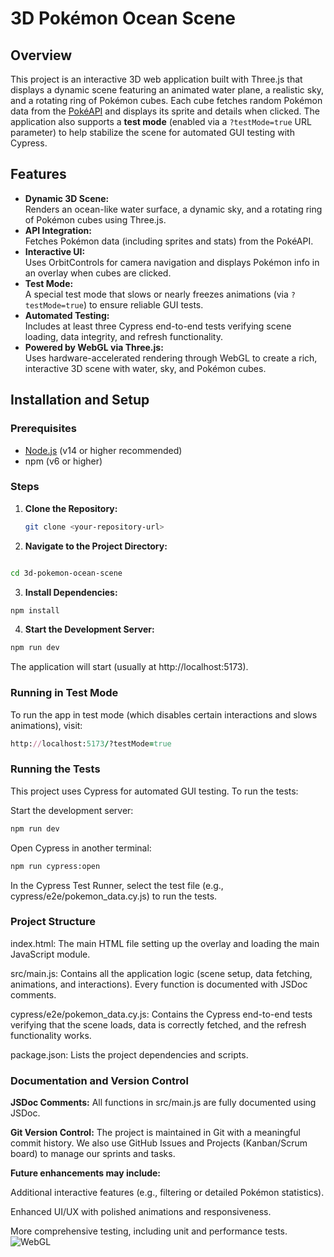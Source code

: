 # 3D Pokémon Ocean Scene

## Overview
This project is an interactive 3D web application built with Three.js that displays a dynamic scene featuring an animated water plane, a realistic sky, and a rotating ring of Pokémon cubes. Each cube fetches random Pokémon data from the [PokéAPI](https://pokeapi.co/) and displays its sprite and details when clicked. The application also supports a **test mode** (enabled via a `?testMode=true` URL parameter) to help stabilize the scene for automated GUI testing with Cypress.


## Features
- **Dynamic 3D Scene:**  
  Renders an ocean-like water surface, a dynamic sky, and a rotating ring of Pokémon cubes using Three.js.
- **API Integration:**  
  Fetches Pokémon data (including sprites and stats) from the PokéAPI.
- **Interactive UI:**  
  Uses OrbitControls for camera navigation and displays Pokémon info in an overlay when cubes are clicked.
- **Test Mode:**  
  A special test mode that slows or nearly freezes animations (via `?testMode=true`) to ensure reliable GUI tests.
- **Automated Testing:**  
  Includes at least three Cypress end-to-end tests verifying scene loading, data integrity, and refresh functionality.
- **Powered by WebGL via Three.js:**  
  Uses hardware-accelerated rendering through WebGL to create a rich, interactive 3D scene with water, sky, and Pokémon cubes.

## Installation and Setup

### Prerequisites
- [Node.js](https://nodejs.org/) (v14 or higher recommended)
- npm (v6 or higher)

### Steps
1. **Clone the Repository:**
   ```bash
   git clone <your-repository-url>

2. **Navigate to the Project Directory:**

```bash

cd 3d-pokemon-ocean-scene
```
3. **Install Dependencies:**

```bash
npm install
```
4. **Start the Development Server:**

```bash
npm run dev
```
The application will start (usually at http://localhost:5173).

### Running in Test Mode
To run the app in test mode (which disables certain interactions and slows animations), visit:
```ruby
http://localhost:5173/?testMode=true
```

### Running the Tests
This project uses Cypress for automated GUI testing. To run the tests:

Start the development server:

```bash
npm run dev
```
Open Cypress in another terminal:

```bash
npm run cypress:open
```
In the Cypress Test Runner, select the test file (e.g., cypress/e2e/pokemon_data.cy.js) to run the tests.

### Project Structure
index.html:
The main HTML file setting up the overlay and loading the main JavaScript module.

src/main.js:
Contains all the application logic (scene setup, data fetching, animations, and interactions). Every function is documented with JSDoc comments.

cypress/e2e/pokemon_data.cy.js:
Contains the Cypress end-to-end tests verifying that the scene loads, data is correctly fetched, and the refresh functionality works.

package.json:
Lists the project dependencies and scripts.

### Documentation and Version Control
**JSDoc Comments:**
All functions in src/main.js are fully documented using JSDoc.

**Git Version Control:**
The project is maintained in Git with a meaningful commit history. We also use GitHub Issues and Projects (Kanban/Scrum board) to manage our sprints and tasks.

**Future enhancements may include:**

Additional interactive features (e.g., filtering or detailed Pokémon statistics).

Enhanced UI/UX with polished animations and responsiveness.

More comprehensive testing, including unit and performance tests.
![WebGL](https://img.shields.io/badge/WebGL-Enabled-green?logo=webgl)

